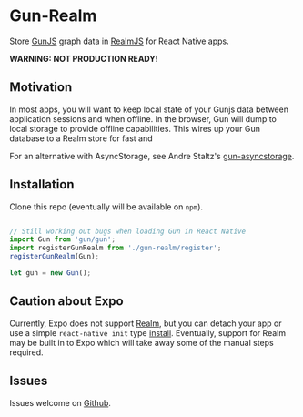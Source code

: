 # Gun-Realm

Store [GunJS](https://github.com/amark/gun) graph data in [RealmJS](https://realm.io/docs/javascript/latest/#getting-started) for React Native apps.

**WARNING: NOT PRODUCTION READY!**

## Motivation

In most apps, you will want to keep local state of your Gunjs data between application sessions and when offline. In the browser, Gun will dump to local storage to provide offline capabilities. This wires up your Gun database to a Realm store for fast and 

For an alternative with AsyncStorage, see Andre Staltz's [gun-asyncstorage](https://github.com/staltz/gun-asyncstorage).

## Installation

Clone this repo (eventually will be available on `npm`).

```javascript

// Still working out bugs when loading Gun in React Native
import Gun from 'gun/gun';
import registerGunRealm from './gun-realm/register';
registerGunRealm(Gun);

let gun = new Gun();
```

## Caution about Expo

Currently, Expo does not support [Realm](https://forums.expo.io/t/is-realm-support-for-expo-coming/31), but you can detach your app or use a simple `react-native init` type [install](https://facebook.github.io/react-native/docs/getting-started.html). Eventually, support for Realm may be built in to Expo which will take away some of the manual steps required.

## Issues

Issues welcome on [Github](https://github.com/sjones6/gun-realm).